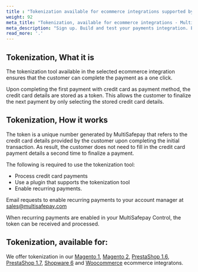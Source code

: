 ```yaml
---
title : "Tokenization available for ecommerce integrations supported by MultiSafepay"
weight: 92
meta_title: "Tokenization, available for ecommerce integrations - MultiSafepay Docs"
meta_description: "Sign up. Build and test your payments integration. Explore our products and services. Use our API Reference, SDKs, and wrappers. Get support."
read_more: '.'
---
```



## Tokenization, What it is
The tokenization tool available in the selected ecommerce integration ensures that the customer can complete the payment as a one click.

Upon completing the first payment with credit card as payment method, the credit card details are stored as a token. This allows the customer to finalize the next payment by only selecting the stored credit card details.

## Tokenization, How it works
The token is a unique number generated by MultiSafepay that refers to the credit card details provided by the customer upon completing the initial transaction. As result, the customer does not need to fill in the credit card payment details a second time to finalize a payment.

The following is required to use the tokenization tool:

* Process credit card payments
* Use a plugin that supports the tokenization tool
* Enable recurring payments.

Email requests to enable recurring payments to your account manager at <sales@multisafepay.com>

When recurring payments are enabled in your MultiSafepay Control, the token can be received and processed.

## Tokenization, available for:
We offer tokenization in our [Magento 1](/integrations/ecommerce-integrations/magento1), [Magento 2](/integrations/ecommerce-integrations/magento2), [PrestaShop 1.6](/integrations/ecommerce-integrations/prestashop-1-6), [PrestaShop 1.7](/integrations/ecommerce-integrations/prestashop-1-7), [Shopware 6](/integrations/ecommerce-integrations/shopware6) and [Woocommerce](/integrations/ecommerce-integrations/woocommerce/) ecommerce integratons.
